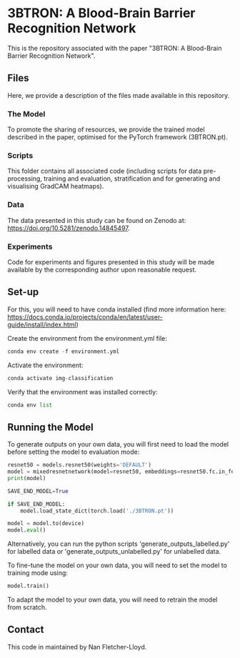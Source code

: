 # 3BTRON: A Blood-Brain Barrier Recognition Network

This is the repository associated with the paper "3BTRON: A Blood-Brain Barrier Recognition Network". 

## Files

Here, we provide a description of the files made available in this repository.

### The Model

To promote the sharing of resources, we provide the trained model described in the paper, optimised for the PyTorch framework (3BTRON.pt).

### Scripts

This folder contains all associated code (including scripts for data pre-processing, training and evaluation, stratification and for generating and visualising GradCAM heatmaps).

### Data

The data presented in this study can be found on Zenodo at: https://doi.org/10.5281/zenodo.14845497.

### Experiments

Code for experiments and figures presented in this study will be made available by the corresponding author upon reasonable request. 

## Set-up

For this, you will need to have conda installed (find more information here: https://docs.conda.io/projects/conda/en/latest/user-guide/install/index.html)

Create the environment from the environment.yml file:
```python
conda env create -f environment.yml
```

Activate the environment: 
```python
conda activate img-classification
```

Verify that the environment was installed correctly:
```python
conda env list
```

## Running the Model

To generate outputs on your own data, you will first need to load the model before setting the model to evaluation mode:
```python
resnet50 = models.resnet50(weights='DEFAULT')
model = mixedresnetnetwork(model=resnet50, embeddings=resnet50.fc.in_features)
print(model)

SAVE_END_MODEL=True

if SAVE_END_MODEL:
    model.load_state_dict(torch.load('./3BTRON.pt'))

model = model.to(device)
model.eval()
```
Alternatively, you can run the python scripts 'generate_outputs_labelled.py' for labelled data or 'generate_outputs_unlabelled.py' for unlabelled data.

To fine-tune the model on your own data, you will need to set the model to training mode using:
```python
model.train()
```
To adapt the model to your own data, you will need to retrain the model from scratch.

## Contact

This code in maintained by Nan Fletcher-Lloyd. 
